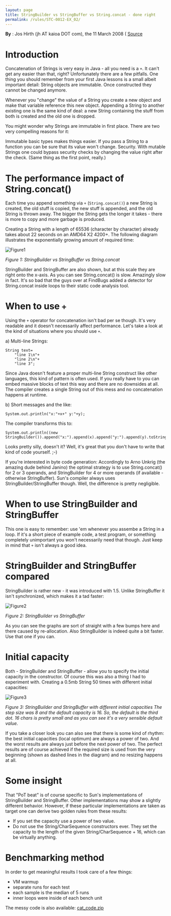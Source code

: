 ```yaml
---
layout: page
title: StringBuilder vs StringBuffer vs String.concat - done right
permalink: /rules/STC-0012-EX_02/
---
```


**By** : Jos Hirth (jh AT kaioa DOT com), the 11 March  2008 ( [Source](ttp://kaioa.com/node/59](http://kaioa.com/node/59) )

# Introduction

Concatenation of Strings is very easy in Java - all you need is a `+`. It
can't get any easier than that, right? Unfortunately there are a few
pitfalls. One thing you should remember from your first Java lessons is a
small albeit important detail: String objects are immutable. Once
constructed they cannot be changed anymore.

Whenever you "change" the value of a String you create a new object and
make that variable reference this new object. Appending a String to another
existing one is the same kind of deal: a new String containing the stuff
from both is created and the old one is dropped.

You might wonder why Strings are immutable in first place. There are two
very compelling reasons for it:

Immutable basic types makes things easier. If you pass a String to a
function you can be sure that its value won't change.
Security. With mutable Strings one could bypass security checks by changing
the value right after the check. (Same thing as the first point, really.)

# The performance impact of String.concat()

Each time you append something via `+` (`String.concat()`) a new String is
created, the old stuff is copied, the new stuff is appended, and the old
String is thrown away. The bigger the String gets the longer it takes -
there is more to copy and more garbage is produced.

Creating a String with a length of 65536 (character by character) already
takes about 22 seconds on an AMD64 X2 4200+. The following diagram
illustrates the exponentially growing amount of required time:

![Figure1]({{BASE_PATH}}/assets/images/rules/coding/STC-0012-ex_02-schema1.png)

_Figure 1: StringBuilder vs StringBuffer vs String.concat_


StringBuilder and StringBuffer are also shown, but at this scale they are
right onto the x-axis. As you can see String.concat() is slow. Amazingly
slow in fact. It's so bad that the guys over at FindBugs added a detector
for String.concat inside loops to their static code analysis tool.

# When to use `+`

Using the `+` operator for concatenation isn't bad per se though. It's very
readable and it doesn't necessarily affect performance. Let's take a look
at the kind of situations where you should use `+`.

a) Multi-line Strings:

    String text=
        "line 1\n"+
        "line 2\n"+
        "line 3";

Since Java doesn't feature a proper multi-line String construct like other
languages, this kind of pattern is often used. If you really have to you
can embed massive blocks of text this way and there are no downsides at
all. The compiler creates a single String out of this mess and no
concatenation happens at runtime.

b) Short messages and the like:

    System.out.println("x:"+x+" y:"+y);

The compiler transforms this to:

    System.out.println((new StringBuilder()).append("x:").append(x).append("y:").append(y).toString());

Looks pretty silly, doesn't it? Well, it's great that you don't have to
write that kind of code yourself. ;-)

If you're interested in byte code generation: Accordingly to Arno Unkrig
(the amazing dude behind Janino) the optimal strategy is to use
String.concat() for 2 or 3 operands, and StringBuilder for 4 or more
operands (if available - otherwise StringBuffer). Sun's compiler always
uses StringBuilder/StringBuffer though. Well, the difference is pretty
negligible.

# When to use StringBuilder and StringBuffer

This one is easy to remember: use 'em whenever you assembe a String in a
loop. If it's a short piece of example code, a test program, or something
completely unimportant you won't necessarily need that though. Just keep in
mind that `+` isn't always a good idea.

# StringBuilder and StringBuffer compared

StringBuilder is rather new - it was introduced with 1.5. Unlike
StringBuffer it isn't synchronized, which makes it a tad faster:

![Figure2]({{BASE_PATH}}/assets/images/rules/coding/STC-0012-ex_02-schema2.png)

_Figure 2: StringBuilder vs StringBuffer_


As you can see the graphs are sort of straight with a few bumps here and
there caused by re-allocation. Also StringBuilder is indeed quite a bit
faster. Use that one if you can.

# Initial capacity

Both - StringBuilder and StringBuffer - allow you to specify the initial
capacity in the constructor. Of course this was also a thing I had to
experiment with. Creating a 0.5mb String 50 times with different initial
capacities:

![Figure3]({{BASE_PATH}}/assets/images/rules/coding/STC-0012-ex_02-schema3.png)

_Figure 3: StringBuilder and StringBuffer with different initial capacities
The step size was 8 and the default capacity is 16. So, the default is the
third dot. 16 chars is pretty small and as you can see it's a very sensible
default value._

If you take a closer look you can also see that there is some kind of
rhythm: the best initial capacities (local optimum) are always a power of
two. And the worst results are always just before the next power of two.
The perfect results are of course achieved if the required size is used
from the very beginning (shown as dashed lines in the diagram) and no
resizing happens at all.

# Some insight

That "PoT beat" is of course specific to Sun's implementations of
StringBuilder and StringBuffer. Other implementations may show a slightly
different behavior. However, if these particular implementations are taken
as target one can derive two golden rules from these results:

* If you set the capacity use a power of two value.
* Do not use the String/CharSequence constructors ever. They set the
capacity to the length of the given String/CharSequence + 16, which can be
virtually anything.

# Benchmarking method

In order to get meaningful results I took care of a few things:

  * VM warmup
  * separate runs for each test
  * each sample is the median of 5 runs
  * inner loops were inside of each bench unit

The messy code is also available: [cat_code.zip](/resources/rules/coding/STC-0012-ex_02-cat_code.zip)
